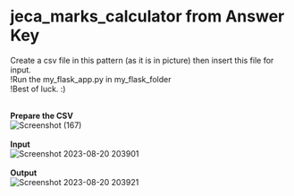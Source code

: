 # jeca_marks_calculator from Answer Key
Create a csv file in this pattern (as it is in picture) then insert this file for input.<br>
!Run the my_flask_app.py in my_flask_folder<br>
!Best of luck. :)<br>

<br>**Prepare the CSV**<br>
![Screenshot (167)](https://github.com/Programmerlogic/jeca_marks_calculator/assets/90715479/74385fe3-0cc5-42b3-9372-70418c96c122)<br>
<br>**Input**<br>
![Screenshot 2023-08-20 203901](https://github.com/Programmerlogic/jeca_marks_calculator/assets/90715479/d853b14f-a9ef-401e-b98b-9cc70de02fd4)<br>
<br>**Output**<br>
![Screenshot 2023-08-20 203921](https://github.com/Programmerlogic/jeca_marks_calculator/assets/90715479/3f456093-e2b1-4165-9d0c-5e1f21ef109f)



